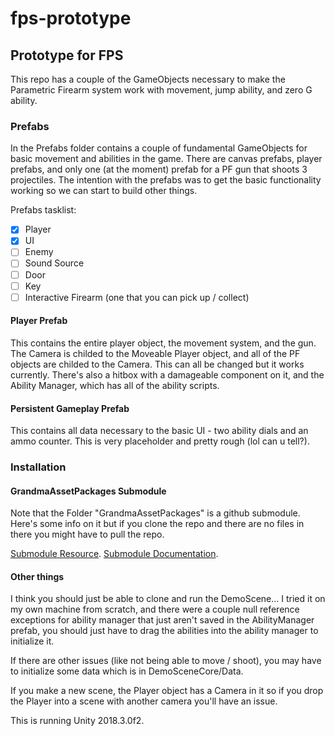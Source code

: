 # fps-prototype

## Prototype for FPS
This repo has a couple of the GameObjects necessary to make the Parametric Firearm system work with movement, jump ability, and zero G ability.

### Prefabs
In the Prefabs folder contains a couple of fundamental GameObjects for basic movement and abilities in the game. There are canvas prefabs, player prefabs, and only one (at the moment) prefab for a PF gun that shoots 3 projectiles. The intention with the prefabs was to get the basic functionality working so we can start to build other things. 

Prefabs tasklist:
- [x] Player
- [x] UI
- [ ] Enemy
- [ ] Sound Source
- [ ] Door
- [ ] Key
- [ ] Interactive Firearm (one that you can pick up / collect)

#### Player Prefab
This contains the entire player object, the movement system, and the gun. The Camera is childed to the Moveable Player object, and all of the PF objects are childed to the Camera. This can all be changed but it works currently. There's also a hitbox with a damageable component on it, and the Ability Manager, which has all of the ability scripts.

#### Persistent Gameplay Prefab
This contains all data necessary to the basic UI - two ability dials and an ammo counter. This is very placeholder and pretty rough (lol can u tell?).

### Installation

#### GrandmaAssetPackages Submodule
Note that the Folder "GrandmaAssetPackages" is a github submodule. Here's some info on it but if you clone the repo and there are no files in there you might have to pull the repo. 

[Submodule Resource](https://gist.github.com/gitaarik/8735255).
[Submodule Documentation](https://git-scm.com/book/en/v2/Git-Tools-Submodules).

#### Other things
I think you should just be able to clone and run the DemoScene... I tried it on my own machine from scratch, and there were a couple null reference exceptions for ability manager that just aren't saved in the AbilityManager prefab, you should just have to drag the abilities into the ability manager to initialize it. 

If there are other issues (like not being able to move / shoot), you may have to initialize some data which is in DemoSceneCore/Data. 

If you make a new scene, the Player object has a Camera in it so if you drop the Player into a scene with another camera you'll have an issue.

This is running Unity 2018.3.0f2. 


